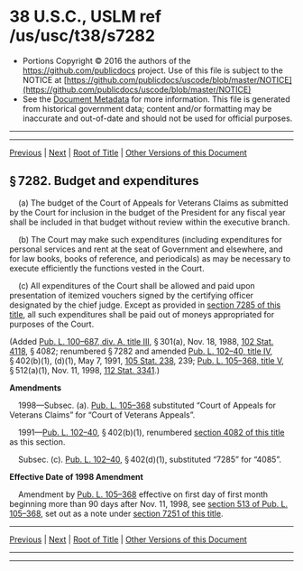 ---
---

# 38 U.S.C., USLM ref /us/usc/t38/s7282

* Portions Copyright © 2016 the authors of the https://github.com/publicdocs project.
  Use of this file is subject to the NOTICE at [https://github.com/publicdocs/uscode/blob/master/NOTICE](https://github.com/publicdocs/uscode/blob/master/NOTICE)
* See the [Document Metadata](././../../../../../..//README.md) for more information.
  This file is generated from historical government data; content and/or formatting may be inaccurate and out-of-date and should not be used for official purposes.

----------
----------

[Previous](./../../../../../..//us/usc/t38/ptV/ch72/schIII/m__us_usc_t38_s7281.md) | [Next](./../../../../../..//us/usc/t38/ptV/ch72/schIII/m__us_usc_t38_s7283.md) | [Root of Title](./../../../../../../) | [Other Versions of this Document](https://publicdocs.github.io/go/links?ns=uslm&ref=%2Fus%2Fusc%2Ft38%2Fs7282)

## § 7282. Budget and expenditures

    (a) The budget of the Court of Appeals for Veterans Claims as submitted by the Court for inclusion in the budget of the President for any fiscal year shall be included in that budget without review within the executive branch.

    (b) The Court may make such expenditures (including expenditures for personal services and rent at the seat of Government and elsewhere, and for law books, books of reference, and periodicals) as may be necessary to execute efficiently the functions vested in the Court.

    (c) All expenditures of the Court shall be allowed and paid upon presentation of itemized vouchers signed by the certifying officer designated by the chief judge. Except as provided in [section 7285 of this title][/us/usc/t38/s7285], all such expenditures shall be paid out of moneys appropriated for purposes of the Court.

(Added [Pub. L. 100–687, div. A, title III][/us/pl/100/687/dA/tIII], § 301(a), Nov. 18, 1988, [102 Stat. 4118][/us/stat/102/4118], § 4082; renumbered § 7282 and amended [Pub. L. 102–40, title IV][/us/pl/102/40/tIV], § 402(b)(1), (d)(1), May 7, 1991, [105 Stat. 238][/us/stat/105/238], 239; [Pub. L. 105–368, title V][/us/pl/105/368/tV], § 512(a)(1), Nov. 11, 1998, [112 Stat. 3341][/us/stat/112/3341].)

 __Amendments__ 

    1998—Subsec. (a). [Pub. L. 105–368][/us/pl/105/368] substituted “Court of Appeals for Veterans Claims” for “Court of Veterans Appeals”.

    1991—[Pub. L. 102–40][/us/pl/102/40], § 402(b)(1), renumbered [section 4082 of this title][/us/usc/t38/s4082] as this section.

    Subsec. (c). [Pub. L. 102–40][/us/pl/102/40], § 402(d)(1), substituted “7285” for “4085”.

 __Effective Date of 1998 Amendment__ 

    Amendment by [Pub. L. 105–368][/us/pl/105/368] effective on first day of first month beginning more than 90 days after Nov. 11, 1998, see [section 513 of Pub. L. 105–368][/us/pl/105/368/s513], set out as a note under [section 7251 of this title][/us/usc/t38/s7251].

----------

[Previous](./../../../../../..//us/usc/t38/ptV/ch72/schIII/m__us_usc_t38_s7281.md) | [Next](./../../../../../..//us/usc/t38/ptV/ch72/schIII/m__us_usc_t38_s7283.md) | [Root of Title](./../../../../../../) | [Other Versions of this Document](https://publicdocs.github.io/go/links?ns=uslm&ref=%2Fus%2Fusc%2Ft38%2Fs7282)

----------
----------

[/us/usc/t38/s7285]: https://publicdocs.github.io/go/links?ns=uslm&ref=%2Fus%2Fusc%2Ft38%2Fs7285
[/us/pl/100/687/dA/tIII]: https://publicdocs.github.io/go/links?ns=uslm&ref=%2Fus%2Fpl%2F100%2F687%2FdA%2FtIII
[/us/stat/102/4118]: https://publicdocs.github.io/go/links?ns=uslm&ref=%2Fus%2Fstat%2F102%2F4118
[/us/pl/102/40/tIV]: https://publicdocs.github.io/go/links?ns=uslm&ref=%2Fus%2Fpl%2F102%2F40%2FtIV
[/us/stat/105/238]: https://publicdocs.github.io/go/links?ns=uslm&ref=%2Fus%2Fstat%2F105%2F238
[/us/pl/105/368/tV]: https://publicdocs.github.io/go/links?ns=uslm&ref=%2Fus%2Fpl%2F105%2F368%2FtV
[/us/stat/112/3341]: https://publicdocs.github.io/go/links?ns=uslm&ref=%2Fus%2Fstat%2F112%2F3341
[/us/pl/105/368]: https://publicdocs.github.io/go/links?ns=uslm&ref=%2Fus%2Fpl%2F105%2F368
[/us/pl/102/40]: https://publicdocs.github.io/go/links?ns=uslm&ref=%2Fus%2Fpl%2F102%2F40
[/us/usc/t38/s4082]: https://publicdocs.github.io/go/links?ns=uslm&ref=%2Fus%2Fusc%2Ft38%2Fs4082
[/us/pl/102/40]: https://publicdocs.github.io/go/links?ns=uslm&ref=%2Fus%2Fpl%2F102%2F40
[/us/pl/105/368]: https://publicdocs.github.io/go/links?ns=uslm&ref=%2Fus%2Fpl%2F105%2F368
[/us/pl/105/368/s513]: https://publicdocs.github.io/go/links?ns=uslm&ref=%2Fus%2Fpl%2F105%2F368%2Fs513
[/us/usc/t38/s7251]: https://publicdocs.github.io/go/links?ns=uslm&ref=%2Fus%2Fusc%2Ft38%2Fs7251


